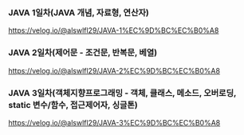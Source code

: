 ### JAVA 1일차(JAVA 개념, 자료형, 연산자)

https://velog.io/@alswlfl29/JAVA-1%EC%9D%BC%EC%B0%A8

### JAVA 2일차(제어문 - 조건문, 반복문, 베열)

https://velog.io/@alswlfl29/JAVA-2%EC%9D%BC%EC%B0%A8

### JAVA 3일차(객체지향프로그래밍 - 객체, 클래스, 메소드, 오버로딩, static 변수/함수, 접근제어자, 싱글톤)

https://velog.io/@alswlfl29/JAVA-3%EC%9D%BC%EC%B0%A8